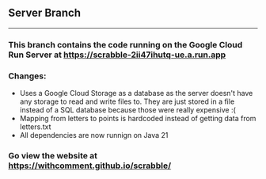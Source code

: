 ## Server Branch
<hr/>

### This branch contains the code running on the Google Cloud Run Server at https://scrabble-2ii47ihutq-ue.a.run.app

### Changes:
<ul>
<li>Uses a Google Cloud Storage as a database as the server doesn't have any storage to read and write files to. They are just stored in a file instead of a SQL database because those were really expensive :( </li>
<li>Mapping from letters to points is hardcoded instead of getting data from letters.txt</li>
<li>All dependencies are now runnign on Java 21</li>
</ul>

### Go view the website at https://withcomment.github.io/scrabble/